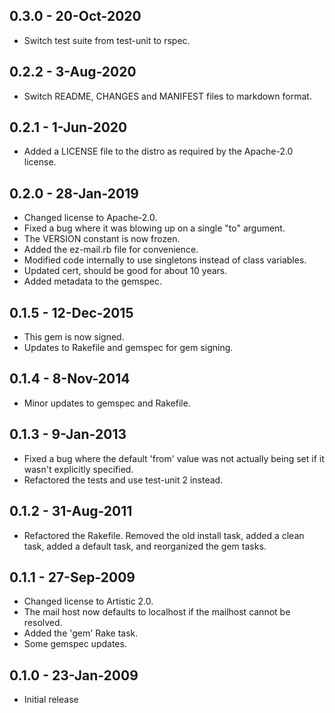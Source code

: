 ## 0.3.0 - 20-Oct-2020
- Switch test suite from test-unit to rspec.

## 0.2.2 - 3-Aug-2020
- Switch README, CHANGES and MANIFEST files to markdown format.

## 0.2.1 - 1-Jun-2020
- Added a LICENSE file to the distro as required by the Apache-2.0 license.

## 0.2.0 - 28-Jan-2019
- Changed license to Apache-2.0.
- Fixed a bug where it was blowing up on a single "to" argument.
- The VERSION constant is now frozen.
- Added the ez-mail.rb file for convenience.
- Modified code internally to use singletons instead of class variables.
- Updated cert, should be good for about 10 years.
- Added metadata to the gemspec.

## 0.1.5 - 12-Dec-2015
- This gem is now signed.
- Updates to Rakefile and gemspec for gem signing.

## 0.1.4 - 8-Nov-2014
- Minor updates to gemspec and Rakefile.

## 0.1.3 - 9-Jan-2013
- Fixed a bug where the default 'from' value was not actually being set
  if it wasn't explicitly specified.
- Refactored the tests and use test-unit 2 instead.

## 0.1.2 - 31-Aug-2011
- Refactored the Rakefile. Removed the old install task, added a clean
  task, added a default task, and reorganized the gem tasks.

## 0.1.1 - 27-Sep-2009
- Changed license to Artistic 2.0.
- The mail host now defaults to localhost if the mailhost cannot be resolved.
- Added the 'gem' Rake task.
- Some gemspec updates.

## 0.1.0 - 23-Jan-2009
- Initial release
